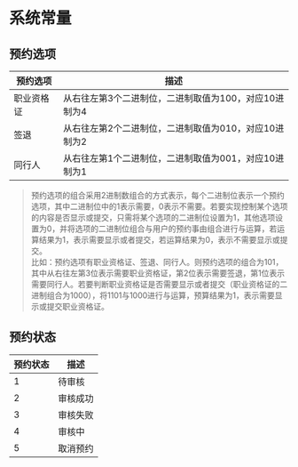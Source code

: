 # 系统常量

## 预约选项

| 预约选项 | 描述 |
| --- | --- |
| 职业资格证 | 从右往左第3个二进制位，二进制取值为100，对应10进制为4 |
| 签退 | 从右往左第2个二进制位，二进制取值为010，对应10进制为2 |
| 同行人 | 从右往左第1个二进制位，二进制取值为001，对应10进制为1 |

> 预约选项的组合采用2进制数组合的方式表示，每个二进制位表示一个预约选项，其中二进制位中的1表示需要，0表示不需要。若要实现控制某个选项的内容是否显示或提交，只需将某个选项的二进制位设置为1，其他选项设置为0，并将选项的二进制位组合与用户的预约事由组合进行与运算，若运算结果为1，表示需要显示或者提交，若运算结果为0，表示不需要显示或提交。  
> 比如：预约选项有职业资格证、签退、同行人。则预约选项的组合为101，其中从右往左第3位表示需要职业资格证，第2位表示需要签退，第1位表示需要同行人。若要判断职业资格证是否需要显示或者提交（职业资格证的二进制组合为1000），将1101与1000进行与运算，预算结果为1，表示需要显示或提交职业资格证。

## 预约状态

| 预约状态 | 描述 |
| --- | --- |
| 1 | 待审核 |
| 2 | 审核成功 |
| 3 | 审核失败 |
| 4 | 审核中 |
| 5 | 取消预约 |



